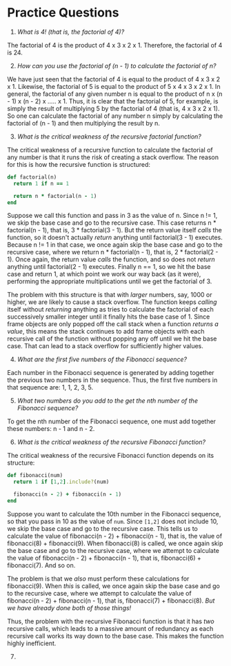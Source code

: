 # Practice Questions

1. *What is 4! (that is, the factorial of 4)?*

The factorial of 4 is the product of 4 x 3 x 2 x 1. Therefore, the factorial of 4 is 24.

2. *How can you use the factorial of (n - 1) to calculate the factorial of n?*

We have just seen that the factorial of 4 is equal to the product of 4 x 3 x 2 x 1. Likewise, the factorial of 5 is equal to the product of 5 x 4 x 3 x 2 x 1. In general, the factorial of any given number n is equal to the product of  n x (n - 1) x (n - 2) x ..... x 1. Thus, it is clear that the factorial of 5, for example, is simply the result of multiplying 5 by the factorial of 4 (that is, 4 x 3 x 2 x 1). So one can calculate the factorial of any number n simply by calculating the factorial of (n - 1) and then multiplying the result by n.

3. *What is the critical weakness of the recursive factorial function?*

The critical weakness of a recursive function to calculate the factorial of any number is that it runs the risk of creating a stack overflow. The reason for this is how the recursive function is structured:

``` ruby
def factorial(n)
  return 1 if n == 1

  return n * factorial(n - 1)
end
```

Suppose we call this function and pass in 3 as the value of n. Since n != 1, we skip the base case and go to the recursive case. This case returns n * factorial(n - 1), that is, 3 * factorial(3 - 1). But the return value itself *calls* the function, so it doesn't actually *return* anything until factorial(3 - 1) executes. Because n != 1 in that case, we once again skip the base case and go to the recursive case, where we return n * factorial(n - 1), that is, 2 * factorial(2 - 1). Once again, the return value *calls* the function, and so does not *return* anything until factorial(2 - 1) executes. Finally n == 1, so we hit the base case and return 1, at which point we work our way back (as it were), performing the appropriate multiplications until we get the factorial of 3.

The problem with this structure is that with *larger* numbers, say, 1000 or higher, we are likely to cause a stack overflow. The function keeps *calling* itself without *returning* anything as tries to calculate the factorial of each successively smaller integer until it finally hits the base case of 1. Since frame objects are only popped off the call stack when a function *returns a value*, this means the stack continues to add frame objects with each recursive call of the function without popping any off until we hit the base case. That can lead to a stack overflow for sufficiently higher values.

4. *What are the first five numbers of the Fibonacci sequence?*

Each number in the Fibonacci sequence is generated by adding together the previous two numbers in the sequence. Thus, the first five numbers in that sequence are: 1, 1, 2, 3, 5.

5. *What two numbers do you add to the get the nth number of the Fibonacci sequence?*

To get the nth number of the Fibonacci sequence, one must add together these numbers: n - 1 and n - 2.

6. *What is the critical weakness of the recursive Fibonacci function?*

The critical weakness of the recursive Fibonacci function depends on its structure:

``` ruby
def fibonacci(num)
  return 1 if [1,2].include?(num)

  fibonacci(n - 2) + fibonacci(n - 1)
end
```

Suppose you want to calculate the 10th number in the Fibonacci sequence, so that you pass in 10 as the value of `num`. Since `[1,2]` does not include 10, we skip the base case and go to the recursive case. This tells us to calculate the value of fibonacci(n - 2) + fibonacci(n - 1), that is, the value of fibonacci(8) + fibonacci(9). When fibonacci(8) is called, we once again skip the base case and go to the recursive case, where we attempt to calculate the value of fibonacci(n - 2) + fibonacci(n - 1), that is, fibonacci(6) + fibonacci(7). And so on.

The problem is that we *also* must perform these calculations for fibonacci(9). When *this* is called, we once again skip the base case and go to the recursive case, where we attempt to calculate the value of fibonacci(n - 2) + fibonacci(n - 1), that is, fibonacci(7) + fibonacci(8). *But we have already done both of those things!*

Thus, the problem with the recursive Fibonacci function is that it has *two* recursive calls, which leads to a massive amount of redundancy as each recursive call works its way down to the base case. This makes the function highly inefficient.

7.